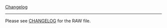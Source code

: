 [Changelog](../CHANGELOG.md ':include :type=markdown')

---

Please see [CHANGELOG](https://github.com/oslllo/svg-fixer/blob/master/CHANGELOG.md) for the RAW file.

